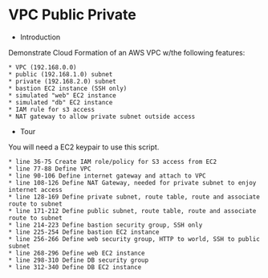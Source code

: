 # VPC Public Private

* Introduction

Demonstrate Cloud Formation of an AWS VPC w/the following features:

    * VPC (192.168.0.0)
    * public (192.168.1.0) subnet
    * private (192.168.2.0) subnet
    * bastion EC2 instance (SSH only)
    * simulated "web" EC2 instance
    * simulated "db" EC2 instance
    * IAM rule for s3 access
    * NAT gateway to allow private subnet outside access
    
* Tour
    
You will need a EC2 keypair to use this script.
    
    * line 36-75 Create IAM role/policy for S3 access from EC2
    * line 77-88 Define VPC
    * line 90-106 Define internet gateway and attach to VPC
    * line 108-126 Define NAT Gateway, needed for private subnet to enjoy internet access
    * line 128-169 Define private subnet, route table, route and associate route to subnet
    * line 171-212 Define public subnet, route table, route and associate route to subnet
    * line 214-223 Define bastion security group, SSH only
    * line 225-254 Define bastion EC2 instance
    * line 256-266 Define web security group, HTTP to world, SSH to public subnet
    * line 268-296 Define web EC2 instance
    * line 298-310 Define DB security group 
    * line 312-340 Define DB EC2 instance